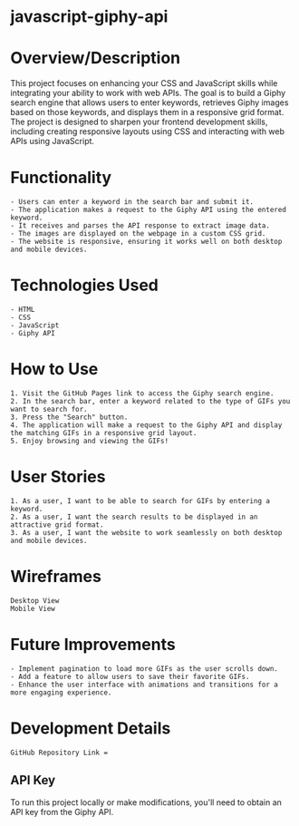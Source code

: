 # javascript-giphy-api


# Overview/Description

This project focuses on enhancing your CSS and JavaScript skills while integrating your ability to work with web APIs. 
The goal is to build a Giphy search engine that allows users to enter keywords, retrieves Giphy images based on those keywords,
and displays them in a responsive grid format. The project is designed to sharpen your frontend development skills, including
creating responsive layouts using CSS and interacting with web APIs using JavaScript.


# Functionality

    - Users can enter a keyword in the search bar and submit it.
    - The application makes a request to the Giphy API using the entered keyword.
    - It receives and parses the API response to extract image data.
    - The images are displayed on the webpage in a custom CSS grid.
    - The website is responsive, ensuring it works well on both desktop and mobile devices.


# Technologies Used

    - HTML
    - CSS
    - JavaScript
    - Giphy API

# How to Use

    1. Visit the GitHub Pages link to access the Giphy search engine.
    2. In the search bar, enter a keyword related to the type of GIFs you want to search for.
    3. Press the "Search" button.
    4. The application will make a request to the Giphy API and display the matching GIFs in a responsive grid layout.
    5. Enjoy browsing and viewing the GIFs!


# User Stories
    1. As a user, I want to be able to search for GIFs by entering a keyword.
    2. As a user, I want the search results to be displayed in an attractive grid format.
    3. As a user, I want the website to work seamlessly on both desktop and mobile devices.

# Wireframes
    Desktop View
    Mobile View

# Future Improvements
    - Implement pagination to load more GIFs as the user scrolls down.
    - Add a feature to allow users to save their favorite GIFs.
    - Enhance the user interface with animations and transitions for a more engaging experience.


# Development Details

    GitHub Repository Link = 

## API Key
To run this project locally or make modifications, you'll need to obtain an API key from the Giphy API.

